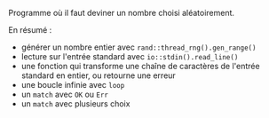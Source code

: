 Programme où il faut deviner un nombre choisi aléatoirement.

En résumé :
* générer un nombre entier avec `rand::thread_rng().gen_range()`
* lecture sur l'entrée standard avec `io::stdin().read_line()`
* une fonction qui transforme une chaîne de caractères de l'entrée standard en entier, ou retourne une erreur
* une boucle infinie avec `loop`
* un `match` avec `OK` ou `Err`
* un `match` avec plusieurs choix 
